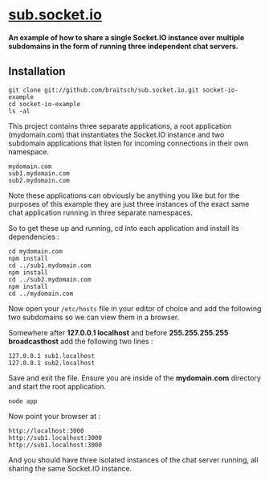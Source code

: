 # [sub.socket.io](http://chat.braitsch.io/)

#### An example of how to share a single Socket.IO instance over multiple subdomains in the form of running three independent chat servers.

## Installation

```
git clone git://github.com/braitsch/sub.socket.io.git socket-io-example
cd socket-io-example
ls -al
```

This project contains three separate applications, a root application (mydomain.com) that instantiates the Socket.IO instance and two subdomain applications that listen for incoming connections in their own namespace. 

```
mydomain.com
sub1.mydomain.com
sub2.mydomain.com
```

Note these applications can obviously be anything you like but for the purposes of this example they are just three instances of the exact same chat application running in three separate namespaces.

So to get these up and running, cd into each application and install its dependencies :

```
cd mydomain.com
npm install
cd ../sub1.mydomain.com
npm install
cd ../sub2.mydomain.com
npm install
cd ../mydomain.com
```

Now open your `/etc/hosts` file in your editor of choice and add the following two subdomains so we can view them in a browser. 

Somewhere after **127.0.0.1 localhost** and before **255.255.255.255 broadcasthost** add the following two lines :

```
127.0.0.1 sub1.localhost
127.0.0.1 sub2.localhost
```

Save and exit the file.
Ensure you are inside of the **mydomain.com** directory and start the root application.

```
node app
```

Now point your browser at :

```
http://localhost:3000
http://sub1.localhost:3000
http://sub1.localhost:3000
```

And you should have three isolated instances of the chat server running, all sharing the same Socket.IO instance.

